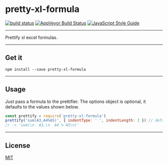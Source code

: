 # pretty-xl-formula

[![build status](http://img.shields.io/travis/chiefbiiko/pretty-xl-formula.svg?style=flat)](http://travis-ci.org/chiefbiiko/pretty-xl-formula) [![AppVeyor Build Status](https://ci.appveyor.com/api/projects/status/github/chiefbiiko/pretty-xl-formula?branch=master&svg=true)](https://ci.appveyor.com/project/chiefbiiko/pretty-xl-formula) [![JavaScript Style Guide](https://img.shields.io/badge/code_style-standard-brightgreen.svg)](https://standardjs.com)


***

Prettify xl excel formulas.

***

## Get it

```
npm install --save pretty-xl-formula
```

***

## Usage

Just pass a formula to the prettifier. The options object is optional, it defaults to the values shown below.

```js
const prettify = require('pretty-xl-formula')
prettify('sum(A3,A4%A5)', { indentType: ' ', indentLength: 2 }) // default opts
// -> 'sum(\n  A3,\n  A4 % A5\n)'
```

***

## License

[MIT](./license.md)
